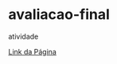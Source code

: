# avaliacao-final
 atividade

<a href="https://vericci.github.io/avalia--ofinal/">Link da Página</a>
